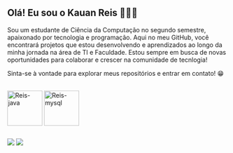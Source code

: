 ## Olá! Eu sou o Kauan Reis 🙋🏻‍♂️
Sou um estudante de Ciência da Computação no segundo semestre, apaixonado por tecnologia e programação. Aqui no meu GitHub, você encontrará projetos que estou desenvolvendo e aprendizados ao longo da minha jornada na área de TI e Faculdade. Estou sempre em busca de novas oportunidades para colaborar e crescer na comunidade de tecnlogia!

Sinta-se à vontade para explorar meus repositórios e entrar em contato! 😁

<div style="display: inline_block"><br>
  
  <img align="center" alt="Reis-java" height="80" width="80" src="https://cdn.jsdelivr.net/gh/devicons/devicon@latest/icons/java/java-original-wordmark.svg"/>
  <img align="center" alt="Reis-mysql" height="80" width="80" src="https://cdn.jsdelivr.net/gh/devicons/devicon@latest/icons/mysql/mysql-plain-wordmark.svg"/>

</div>

##

<div> 
  
  <a href = "mailto:https://criarmeulink.com.br/u/1727982704"><img src="https://img.shields.io/badge/Gmail-D14836?style=for-the-badge&logo=gmail&logoColor=white"></a>
  <a href="https://www.linkedin.com/in/kauanreiss" target="_blank"><img src="https://img.shields.io/badge/LinkedIn-0077B5?style=for-the-badge&logo=linkedin&logoColor=white"></a> 
  
</div>



